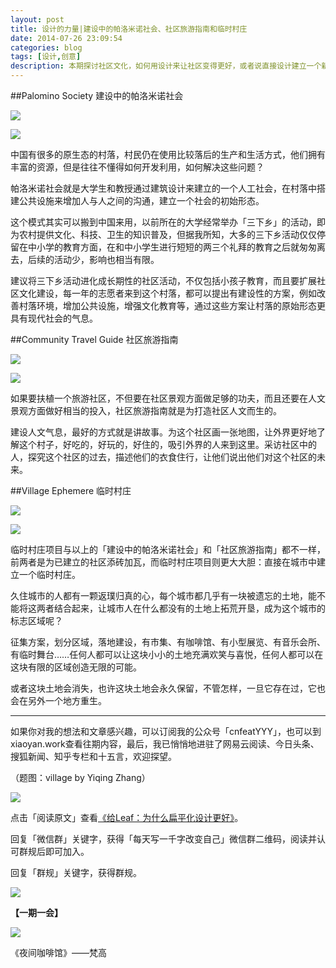 ```yaml
---
layout: post
title: 设计的力量|建设中的帕洛米诺社会、社区旅游指南和临时村庄
date: 2014-07-26 23:09:54
categories: blog
tags: [设计,创意]
description: 本期探讨社区文化，如何用设计来让社区变得更好，或者说直接设计建立一个新的社区。
---
```




##Palomino Society  建设中的帕洛米诺社会

![](http://cnfeat.qiniudn.com/P40715-135619.jpg)

![](http://cnfeat.qiniudn.com/P40715-145026.jpg)

中国有很多的原生态的村落，村民仍在使用比较落后的生产和生活方式，他们拥有丰富的资源，但是往往不懂得如何开发利用，如何解决这些问题？

帕洛米诺社会就是大学生和教授通过建筑设计来建立的一个人工社会，在村落中搭建公共设施来增加人与人之间的沟通，建立一个社会的初始形态。

这个模式其实可以搬到中国来用，以前所在的大学经常举办「三下乡」的活动，即为农村提供文化、科技、卫生的知识普及，但据我所知，大多的三下乡活动仅仅停留在中小学的教育方面，在和中小学生进行短短的两三个礼拜的教育之后就匆匆离去，后续的活动少，影响也相当有限。

建议将三下乡活动进化成长期性的社区活动，不仅包括小孩子教育，而且要扩展社区文化建设，每一年的志愿者来到这个村落，都可以提出有建设性的方案，例如改善村落环境，增加公共设施，增强文化教育等，通过这些方案让村落的原始形态更具有现代社会的气息。


##Community Travel Guide  社区旅游指南


![](http://cnfeat.qiniudn.com/P40715-144341.jpg)


![](http://cnfeat.qiniudn.com/P40715-144350.jpg)

如果要扶植一个旅游社区，不但要在社区景观方面做足够的功夫，而且还要在人文景观方面做好相当的投入，社区旅游指南就是为打造社区人文而生的。

建设人文气息，最好的方式就是讲故事。为这个社区画一张地图，让外界更好地了解这个村子，好吃的，好玩的，好住的，吸引外界的人来到这里。采访社区中的人，探究这个社区的过去，描述他们的衣食住行，让他们说出他们对这个社区的未来。



##Village Ephemere 临时村庄

![](http://cnfeat.qiniudn.com/P40715-135505.jpg)


![](http://cnfeat.qiniudn.com/P40715-144924.jpg)

临时村庄项目与以上的「建设中的帕洛米诺社会」和「社区旅游指南」都不一样，前两者是为已建立的社区添砖加瓦，而临时村庄项目则更大大胆：直接在城市中建立一个临时村庄。

久住城市的人都有一颗返璞归真的心，每个城市都几乎有一块被遗忘的土地，能不能将这两者结合起来，让城市人在什么都没有的土地上拓荒开垦，成为这个城市的标志区域呢？

征集方案，划分区域，落地建设，有市集、有咖啡馆、有小型展览、有音乐会所、有临时舞台……任何人都可以让这块小小的土地充满欢笑与喜悦，任何人都可以在这块有限的区域创造无限的可能。

或者这块土地会消失，也许这块土地会永久保留，不管怎样，一旦它存在过，它也会在另外一个地方重生。

----

如果你对我的想法和文章感兴趣，可以订阅我的公众号「cnfeatYYY」，也可以到xiaoyan.work查看往期内容，最后，我已悄悄地进驻了网易云阅读、今日头条、搜狐新闻、知乎专栏和十五言，欢迎探望。

（题图：village by Yiqing Zhang）

![](http://cnfeat.qiniudn.com/mHDSX.png)

点击「阅读原文」查看[《给Leaf：为什么扁平化设计更好》](http://mp.weixin.qq.com/s?__biz=MjM5MjAzODU2MA==&mid=201000933&idx=1&sn=08b99fa87d8a1742160e917a931d3cf5&3rd=MzA3MDU4NTYzMw==&scene=6#rd)。


回复「微信群」关键字，获得「每天写一千字改变自己」微信群二维码，阅读并认可群规后即可加入。

回复「群规」关键字，获得群规。

![](http://cnfeat.qiniudn.com/%E7%AD%BE%E5%90%8D-2014-07-11.png)

**【一期一会】**

![](http://cnfeat.qiniudn.com/790c5ac3adce4a6d648d4539f4d39eb8.jpg)

《夜间咖啡馆》——梵高





